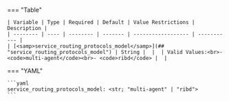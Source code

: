 <!--
  ~ Copyright (c) 2024 Arista Networks, Inc.
  ~ Use of this source code is governed by the Apache License 2.0
  ~ that can be found in the LICENSE file.
  -->
=== "Table"

    | Variable | Type | Required | Default | Value Restrictions | Description |
    | -------- | ---- | -------- | ------- | ------------------ | ----------- |
    | [<samp>service_routing_protocols_model</samp>](## "service_routing_protocols_model") | String |  |  | Valid Values:<br>- <code>multi-agent</code><br>- <code>ribd</code> |  |

=== "YAML"

    ```yaml
    service_routing_protocols_model: <str; "multi-agent" | "ribd">
    ```
